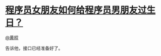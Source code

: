 
#  [程序员女朋友如何给程序员男朋友过生日？](https://zhihu.com/questions/19921151)



[@黄程](https://zhihu.com/people/6af38a6600849b53b88a52fcee65cedd)

告诉他，接口已经准备好了。